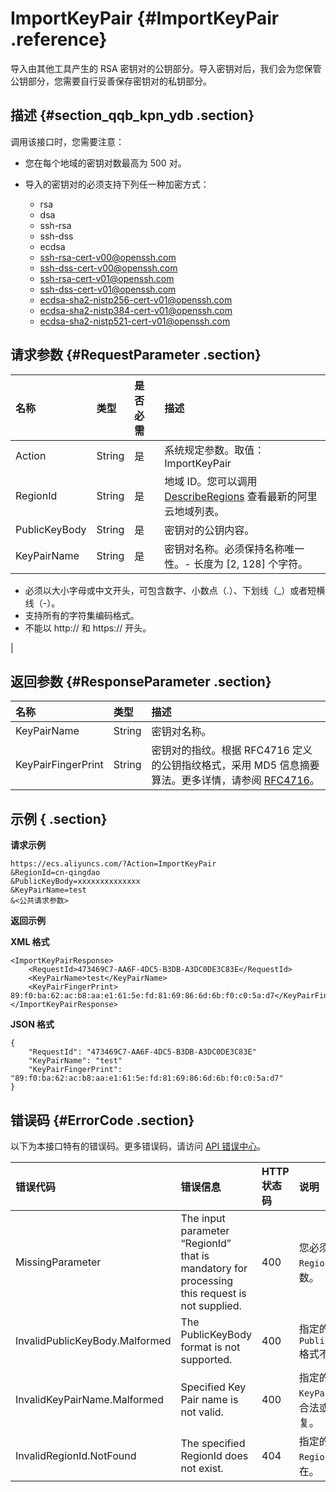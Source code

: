 # ImportKeyPair {#ImportKeyPair .reference}

导入由其他工具产生的 RSA 密钥对的公钥部分。导入密钥对后，我们会为您保管公钥部分，您需要自行妥善保存密钥对的私钥部分。

## 描述 {#section_qqb_kpn_ydb .section}

调用该接口时，您需要注意：

-   您在每个地域的密钥对数最高为 500 对。

-   导入的密钥对的必须支持下列任一种加密方式：

    -   rsa
    -   dsa
    -   ssh-rsa
    -   ssh-dss
    -   ecdsa
    -   ssh-rsa-cert-v00@openssh.com
    -   ssh-dss-cert-v00@openssh.com
    -   ssh-rsa-cert-v01@openssh.com
    -   ssh-dss-cert-v01@openssh.com
    -   ecdsa-sha2-nistp256-cert-v01@openssh.com
    -   ecdsa-sha2-nistp384-cert-v01@openssh.com
    -   ecdsa-sha2-nistp521-cert-v01@openssh.com

## 请求参数 {#RequestParameter .section}

|名称|类型|是否必需|描述|
|:-|:-|:---|:-|
|Action|String|是|系统规定参数。取值：ImportKeyPair|
|RegionId|String|是|地域 ID。您可以调用 [DescribeRegions](cn.zh-CN/API参考/地域/DescribeRegions.md#) 查看最新的阿里云地域列表。|
|PublicKeyBody|String|是|密钥对的公钥内容。|
|KeyPairName|String|是|密钥对名称。必须保持名称唯一性。-   长度为 \[2, 128\] 个字符。
-   必须以大小字母或中文开头，可包含数字、小数点（.）、下划线（\_）或者短横线（-）。
-   支持所有的字符集编码格式。
-   不能以 http:// 和 https:// 开头。

|

## 返回参数 {#ResponseParameter .section}

|名称|类型|描述|
|:-|:-|:-|
|KeyPairName|String|密钥对名称。|
|KeyPairFingerPrint|String|密钥对的指纹。根据 RFC4716 定义的公钥指纹格式，采用 MD5 信息摘要算法。更多详情，请参阅 [RFC4716](http://tools.ietf.org/html/rfc4716)。|

## 示例 { .section}

**请求示例** 

```
https://ecs.aliyuncs.com/?Action=ImportKeyPair
&RegionId=cn-qingdao
&PublicKeyBody=xxxxxxxxxxxxxx
&KeyPairName=test
&<公共请求参数>
```

**返回示例** 

**XML 格式**

```
<ImportKeyPairResponse>
    <RequestId>473469C7-AA6F-4DC5-B3DB-A3DC0DE3C83E</RequestId>
    <KeyPairName>test</KeyPairName>
    <KeyPairFingerPrint> 89:f0:ba:62:ac:b8:aa:e1:61:5e:fd:81:69:86:6d:6b:f0:c0:5a:d7</KeyPairFingerPrint>
</ImportKeyPairResponse>
```

 **JSON 格式** 

```
{
    "RequestId": "473469C7-AA6F-4DC5-B3DB-A3DC0DE3C83E"
    "KeyPairName": "test"
    "KeyPairFingerPrint": "89:f0:ba:62:ac:b8:aa:e1:61:5e:fd:81:69:86:6d:6b:f0:c0:5a:d7"
}
```

## 错误码 {#ErrorCode .section}

以下为本接口特有的错误码。更多错误码，请访问 [API 错误中心](https://error-center.aliyun.com/status/product/Ecs)。

|错误代码|错误信息|HTTP 状态码|说明|
|:---|:---|:-------|:-|
|MissingParameter|The input parameter “RegionId” that is mandatory for processing this request is not supplied.|400|您必须指定 `RegionId`参数。|
|InvalidPublicKeyBody.Malformed|The PublicKeyBody format is not supported.|400|指定的 `PublicKeyBody` 格式不正确。|
|InvalidKeyPairName.Malformed|Specified Key Pair name is not valid.|400|指定的 `KeyPairName`不合法或者已重复。|
|InvalidRegionId.NotFound|The specified RegionId does not exist.|404|指定的 `RegionId` 不存在。|

